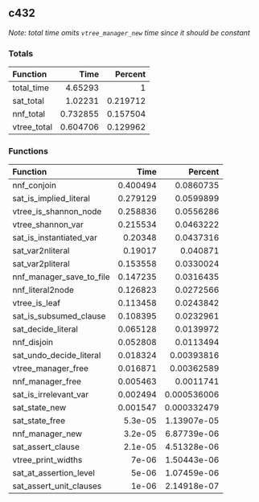 ## c432

*Note: total time omits `vtree_manager_new` time since it should be constant*

### Totals

| Function    |     Time |   Percent |
|:------------|---------:|----------:|
| total_time  | 4.65293  |  1        |
| sat_total   | 1.02231  |  0.219712 |
| nnf_total   | 0.732855 |  0.157504 |
| vtree_total | 0.604706 |  0.129962 |

### Functions

| Function                 |     Time |     Percent |
|:-------------------------|---------:|------------:|
| nnf_conjoin              | 0.400494 | 0.0860735   |
| sat_is_implied_literal   | 0.279129 | 0.0599899   |
| vtree_is_shannon_node    | 0.258836 | 0.0556286   |
| vtree_shannon_var        | 0.215534 | 0.0463222   |
| sat_is_instantiated_var  | 0.20348  | 0.0437316   |
| sat_var2nliteral         | 0.19017  | 0.040871    |
| sat_var2pliteral         | 0.153558 | 0.0330024   |
| nnf_manager_save_to_file | 0.147235 | 0.0316435   |
| nnf_literal2node         | 0.126823 | 0.0272566   |
| vtree_is_leaf            | 0.113458 | 0.0243842   |
| sat_is_subsumed_clause   | 0.108395 | 0.0232961   |
| sat_decide_literal       | 0.065128 | 0.0139972   |
| nnf_disjoin              | 0.052808 | 0.0113494   |
| sat_undo_decide_literal  | 0.018324 | 0.00393816  |
| vtree_manager_free       | 0.016871 | 0.00362589  |
| nnf_manager_free         | 0.005463 | 0.0011741   |
| sat_is_irrelevant_var    | 0.002494 | 0.000536006 |
| sat_state_new            | 0.001547 | 0.000332479 |
| sat_state_free           | 5.3e-05  | 1.13907e-05 |
| nnf_manager_new          | 3.2e-05  | 6.87739e-06 |
| sat_assert_clause        | 2.1e-05  | 4.51328e-06 |
| vtree_print_widths       | 7e-06    | 1.50443e-06 |
| sat_at_assertion_level   | 5e-06    | 1.07459e-06 |
| sat_assert_unit_clauses  | 1e-06    | 2.14918e-07 |
